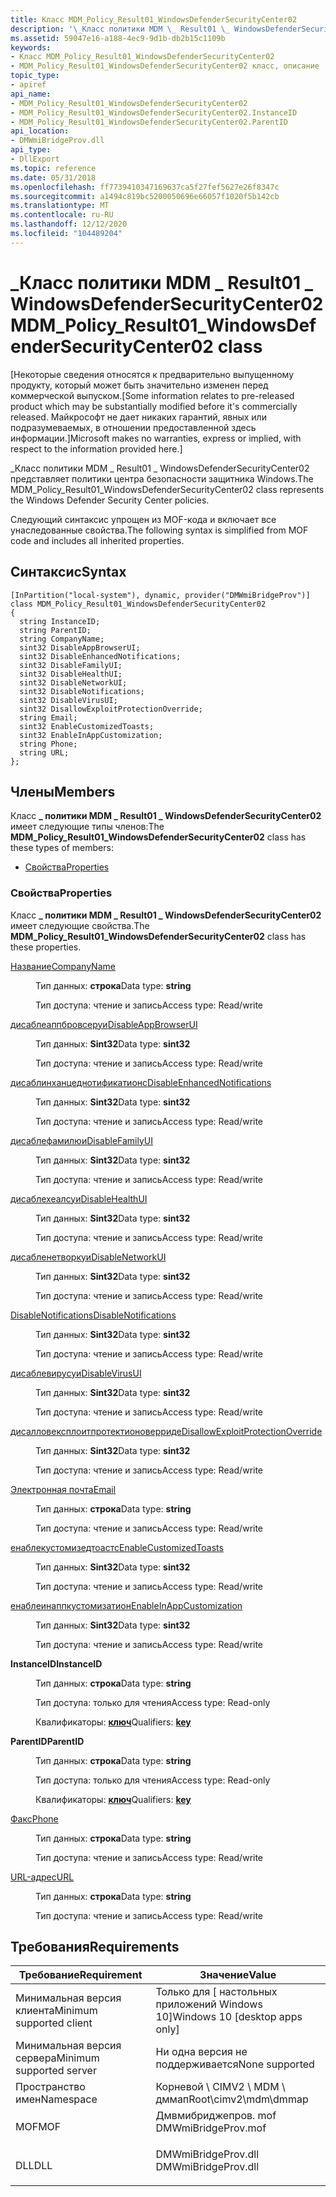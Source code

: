 ```yaml
---
title: Класс MDM_Policy_Result01_WindowsDefenderSecurityCenter02
description: '\_Класс политики MDM \_ Result01 \_ WindowsDefenderSecurityCenter02 представляет политики центра безопасности защитника Windows.'
ms.assetid: 59047e16-a188-4ec9-9d1b-db2b15c1109b
keywords:
- Класс MDM_Policy_Result01_WindowsDefenderSecurityCenter02
- MDM_Policy_Result01_WindowsDefenderSecurityCenter02 класс, описание
topic_type:
- apiref
api_name:
- MDM_Policy_Result01_WindowsDefenderSecurityCenter02
- MDM_Policy_Result01_WindowsDefenderSecurityCenter02.InstanceID
- MDM_Policy_Result01_WindowsDefenderSecurityCenter02.ParentID
api_location:
- DMWmiBridgeProv.dll
api_type:
- DllExport
ms.topic: reference
ms.date: 05/31/2018
ms.openlocfilehash: ff7739410347169637ca5f27fef5627e26f8347c
ms.sourcegitcommit: a1494c819bc5200050696e66057f1020f5b142cb
ms.translationtype: MT
ms.contentlocale: ru-RU
ms.lasthandoff: 12/12/2020
ms.locfileid: "104489204"
---
```

# <a name="mdm_policy_result01_windowsdefendersecuritycenter02-class"></a><span data-ttu-id="3fb36-105">\_Класс политики MDM \_ Result01 \_ WindowsDefenderSecurityCenter02</span><span class="sxs-lookup"><span data-stu-id="3fb36-105">MDM\_Policy\_Result01\_WindowsDefenderSecurityCenter02 class</span></span>

<span data-ttu-id="3fb36-106">\[Некоторые сведения относятся к предварительно выпущенному продукту, который может быть значительно изменен перед коммерческой выпуском.</span><span class="sxs-lookup"><span data-stu-id="3fb36-106">\[Some information relates to pre-released product which may be substantially modified before it's commercially released.</span></span> <span data-ttu-id="3fb36-107">Майкрософт не дает никаких гарантий, явных или подразумеваемых, в отношении предоставленной здесь информации.\]</span><span class="sxs-lookup"><span data-stu-id="3fb36-107">Microsoft makes no warranties, express or implied, with respect to the information provided here.\]</span></span>

<span data-ttu-id="3fb36-108">\_Класс политики MDM \_ Result01 \_ WindowsDefenderSecurityCenter02 представляет политики центра безопасности защитника Windows.</span><span class="sxs-lookup"><span data-stu-id="3fb36-108">The MDM\_Policy\_Result01\_WindowsDefenderSecurityCenter02 class represents the Windows Defender Security Center policies.</span></span>

<span data-ttu-id="3fb36-109">Следующий синтаксис упрощен из MOF-кода и включает все унаследованные свойства.</span><span class="sxs-lookup"><span data-stu-id="3fb36-109">The following syntax is simplified from MOF code and includes all inherited properties.</span></span>

## <a name="syntax"></a><span data-ttu-id="3fb36-110">Синтаксис</span><span class="sxs-lookup"><span data-stu-id="3fb36-110">Syntax</span></span>

``` syntax
[InPartition("local-system"), dynamic, provider("DMWmiBridgeProv")]
class MDM_Policy_Result01_WindowsDefenderSecurityCenter02
{
  string InstanceID;
  string ParentID;
  string CompanyName;
  sint32 DisableAppBrowserUI;
  sint32 DisableEnhancedNotifications;
  sint32 DisableFamilyUI;
  sint32 DisableHealthUI;
  sint32 DisableNetworkUI;
  sint32 DisableNotifications;
  sint32 DisableVirusUI;
  sint32 DisallowExploitProtectionOverride;
  string Email;
  sint32 EnableCustomizedToasts;
  sint32 EnableInAppCustomization;
  string Phone;
  string URL;
};
```

## <a name="members"></a><span data-ttu-id="3fb36-111">Члены</span><span class="sxs-lookup"><span data-stu-id="3fb36-111">Members</span></span>

<span data-ttu-id="3fb36-112">Класс **\_ политики MDM \_ Result01 \_ WindowsDefenderSecurityCenter02** имеет следующие типы членов:</span><span class="sxs-lookup"><span data-stu-id="3fb36-112">The **MDM\_Policy\_Result01\_WindowsDefenderSecurityCenter02** class has these types of members:</span></span>

-   [<span data-ttu-id="3fb36-113">Свойства</span><span class="sxs-lookup"><span data-stu-id="3fb36-113">Properties</span></span>](#properties)

### <a name="properties"></a><span data-ttu-id="3fb36-114">Свойства</span><span class="sxs-lookup"><span data-stu-id="3fb36-114">Properties</span></span>

<span data-ttu-id="3fb36-115">Класс **\_ политики MDM \_ Result01 \_ WindowsDefenderSecurityCenter02** имеет следующие свойства.</span><span class="sxs-lookup"><span data-stu-id="3fb36-115">The **MDM\_Policy\_Result01\_WindowsDefenderSecurityCenter02** class has these properties.</span></span>

<dl> <dt>

[<span data-ttu-id="3fb36-116">Название</span><span class="sxs-lookup"><span data-stu-id="3fb36-116">CompanyName</span></span>](/windows/client-management/mdm/policy-csp-windowsdefendersecuritycenter#windowsdefendersecuritycenter-companyname)
</dt> <dd> <dl> <dt>

<span data-ttu-id="3fb36-117">Тип данных: **строка**</span><span class="sxs-lookup"><span data-stu-id="3fb36-117">Data type: **string**</span></span>
</dt> <dt>

<span data-ttu-id="3fb36-118">Тип доступа: чтение и запись</span><span class="sxs-lookup"><span data-stu-id="3fb36-118">Access type: Read/write</span></span>
</dt> </dl>

</dd> <dt>

[<span data-ttu-id="3fb36-119">дисаблеаппбровсеруи</span><span class="sxs-lookup"><span data-stu-id="3fb36-119">DisableAppBrowserUI</span></span>](/windows/client-management/mdm/policy-csp-windowsdefendersecuritycenter#windowsdefendersecuritycenter-disableappbrowserui)
</dt> <dd> <dl> <dt>

<span data-ttu-id="3fb36-120">Тип данных: **Sint32**</span><span class="sxs-lookup"><span data-stu-id="3fb36-120">Data type: **sint32**</span></span>
</dt> <dt>

<span data-ttu-id="3fb36-121">Тип доступа: чтение и запись</span><span class="sxs-lookup"><span data-stu-id="3fb36-121">Access type: Read/write</span></span>
</dt> </dl>

</dd> <dt>

[<span data-ttu-id="3fb36-122">дисаблинханцеднотификатионс</span><span class="sxs-lookup"><span data-stu-id="3fb36-122">DisableEnhancedNotifications</span></span>](/windows/client-management/mdm/policy-csp-windowsdefendersecuritycenter#windowsdefendersecuritycenter-disableenhancednotifications)
</dt> <dd> <dl> <dt>

<span data-ttu-id="3fb36-123">Тип данных: **Sint32**</span><span class="sxs-lookup"><span data-stu-id="3fb36-123">Data type: **sint32**</span></span>
</dt> <dt>

<span data-ttu-id="3fb36-124">Тип доступа: чтение и запись</span><span class="sxs-lookup"><span data-stu-id="3fb36-124">Access type: Read/write</span></span>
</dt> </dl>

</dd> <dt>

[<span data-ttu-id="3fb36-125">дисаблефамилюи</span><span class="sxs-lookup"><span data-stu-id="3fb36-125">DisableFamilyUI</span></span>](/windows/client-management/mdm/policy-csp-windowsdefendersecuritycenter#windowsdefendersecuritycenter-disablefamilyui)
</dt> <dd> <dl> <dt>

<span data-ttu-id="3fb36-126">Тип данных: **Sint32**</span><span class="sxs-lookup"><span data-stu-id="3fb36-126">Data type: **sint32**</span></span>
</dt> <dt>

<span data-ttu-id="3fb36-127">Тип доступа: чтение и запись</span><span class="sxs-lookup"><span data-stu-id="3fb36-127">Access type: Read/write</span></span>
</dt> </dl>

</dd> <dt>

[<span data-ttu-id="3fb36-128">дисаблехеалсуи</span><span class="sxs-lookup"><span data-stu-id="3fb36-128">DisableHealthUI</span></span>](/windows/client-management/mdm/policy-csp-windowsdefendersecuritycenter#windowsdefendersecuritycenter-disablehealthui)
</dt> <dd> <dl> <dt>

<span data-ttu-id="3fb36-129">Тип данных: **Sint32**</span><span class="sxs-lookup"><span data-stu-id="3fb36-129">Data type: **sint32**</span></span>
</dt> <dt>

<span data-ttu-id="3fb36-130">Тип доступа: чтение и запись</span><span class="sxs-lookup"><span data-stu-id="3fb36-130">Access type: Read/write</span></span>
</dt> </dl>

</dd> <dt>

[<span data-ttu-id="3fb36-131">дисабленетворкуи</span><span class="sxs-lookup"><span data-stu-id="3fb36-131">DisableNetworkUI</span></span>](/windows/client-management/mdm/policy-csp-windowsdefendersecuritycenter#windowsdefendersecuritycenter-disablenetworkui)
</dt> <dd> <dl> <dt>

<span data-ttu-id="3fb36-132">Тип данных: **Sint32**</span><span class="sxs-lookup"><span data-stu-id="3fb36-132">Data type: **sint32**</span></span>
</dt> <dt>

<span data-ttu-id="3fb36-133">Тип доступа: чтение и запись</span><span class="sxs-lookup"><span data-stu-id="3fb36-133">Access type: Read/write</span></span>
</dt> </dl>

</dd> <dt>

[<span data-ttu-id="3fb36-134">DisableNotifications</span><span class="sxs-lookup"><span data-stu-id="3fb36-134">DisableNotifications</span></span>](/windows/client-management/mdm/policy-csp-windowsdefendersecuritycenter#windowsdefendersecuritycenter-disablenotifications)
</dt> <dd> <dl> <dt>

<span data-ttu-id="3fb36-135">Тип данных: **Sint32**</span><span class="sxs-lookup"><span data-stu-id="3fb36-135">Data type: **sint32**</span></span>
</dt> <dt>

<span data-ttu-id="3fb36-136">Тип доступа: чтение и запись</span><span class="sxs-lookup"><span data-stu-id="3fb36-136">Access type: Read/write</span></span>
</dt> </dl>

</dd> <dt>

[<span data-ttu-id="3fb36-137">дисаблевирусуи</span><span class="sxs-lookup"><span data-stu-id="3fb36-137">DisableVirusUI</span></span>](/windows/client-management/mdm/policy-csp-windowsdefendersecuritycenter#windowsdefendersecuritycenter-disablevirusui)
</dt> <dd> <dl> <dt>

<span data-ttu-id="3fb36-138">Тип данных: **Sint32**</span><span class="sxs-lookup"><span data-stu-id="3fb36-138">Data type: **sint32**</span></span>
</dt> <dt>

<span data-ttu-id="3fb36-139">Тип доступа: чтение и запись</span><span class="sxs-lookup"><span data-stu-id="3fb36-139">Access type: Read/write</span></span>
</dt> </dl>

</dd> <dt>

[<span data-ttu-id="3fb36-140">дисалловексплоитпротектионоверриде</span><span class="sxs-lookup"><span data-stu-id="3fb36-140">DisallowExploitProtectionOverride</span></span>](/windows/client-management/mdm/policy-csp-windowsdefendersecuritycenter#windowsdefendersecuritycenter-disallowexploitprotectionoverride)
</dt> <dd> <dl> <dt>

<span data-ttu-id="3fb36-141">Тип данных: **Sint32**</span><span class="sxs-lookup"><span data-stu-id="3fb36-141">Data type: **sint32**</span></span>
</dt> <dt>

<span data-ttu-id="3fb36-142">Тип доступа: чтение и запись</span><span class="sxs-lookup"><span data-stu-id="3fb36-142">Access type: Read/write</span></span>
</dt> </dl>

</dd> <dt>

[<span data-ttu-id="3fb36-143">Электронная почта</span><span class="sxs-lookup"><span data-stu-id="3fb36-143">Email</span></span>](/windows/client-management/mdm/policy-csp-windowsdefendersecuritycenter#windowsdefendersecuritycenter-email)
</dt> <dd> <dl> <dt>

<span data-ttu-id="3fb36-144">Тип данных: **строка**</span><span class="sxs-lookup"><span data-stu-id="3fb36-144">Data type: **string**</span></span>
</dt> <dt>

<span data-ttu-id="3fb36-145">Тип доступа: чтение и запись</span><span class="sxs-lookup"><span data-stu-id="3fb36-145">Access type: Read/write</span></span>
</dt> </dl>

</dd> <dt>

[<span data-ttu-id="3fb36-146">енаблекустомизедтоастс</span><span class="sxs-lookup"><span data-stu-id="3fb36-146">EnableCustomizedToasts</span></span>](/windows/client-management/mdm/policy-csp-windowsdefendersecuritycenter#windowsdefendersecuritycenter-enablecustomizedtoasts)
</dt> <dd> <dl> <dt>

<span data-ttu-id="3fb36-147">Тип данных: **Sint32**</span><span class="sxs-lookup"><span data-stu-id="3fb36-147">Data type: **sint32**</span></span>
</dt> <dt>

<span data-ttu-id="3fb36-148">Тип доступа: чтение и запись</span><span class="sxs-lookup"><span data-stu-id="3fb36-148">Access type: Read/write</span></span>
</dt> </dl>

</dd> <dt>

[<span data-ttu-id="3fb36-149">енаблеинаппкустомизатион</span><span class="sxs-lookup"><span data-stu-id="3fb36-149">EnableInAppCustomization</span></span>](/windows/client-management/mdm/policy-csp-windowsdefendersecuritycenter#windowsdefendersecuritycenter-enableinappcustomization)
</dt> <dd> <dl> <dt>

<span data-ttu-id="3fb36-150">Тип данных: **Sint32**</span><span class="sxs-lookup"><span data-stu-id="3fb36-150">Data type: **sint32**</span></span>
</dt> <dt>

<span data-ttu-id="3fb36-151">Тип доступа: чтение и запись</span><span class="sxs-lookup"><span data-stu-id="3fb36-151">Access type: Read/write</span></span>
</dt> </dl>

</dd> <dt>

<span data-ttu-id="3fb36-152">**InstanceID**</span><span class="sxs-lookup"><span data-stu-id="3fb36-152">**InstanceID**</span></span>
</dt> <dd> <dl> <dt>

<span data-ttu-id="3fb36-153">Тип данных: **строка**</span><span class="sxs-lookup"><span data-stu-id="3fb36-153">Data type: **string**</span></span>
</dt> <dt>

<span data-ttu-id="3fb36-154">Тип доступа: только для чтения</span><span class="sxs-lookup"><span data-stu-id="3fb36-154">Access type: Read-only</span></span>
</dt> <dt>

<span data-ttu-id="3fb36-155">Квалификаторы: [ **ключ**](/windows/desktop/WmiSdk/key-qualifier)</span><span class="sxs-lookup"><span data-stu-id="3fb36-155">Qualifiers: [**key**](/windows/desktop/WmiSdk/key-qualifier)</span></span>
</dt> </dl>

</dd> <dt>

<span data-ttu-id="3fb36-156">**ParentID**</span><span class="sxs-lookup"><span data-stu-id="3fb36-156">**ParentID**</span></span>
</dt> <dd> <dl> <dt>

<span data-ttu-id="3fb36-157">Тип данных: **строка**</span><span class="sxs-lookup"><span data-stu-id="3fb36-157">Data type: **string**</span></span>
</dt> <dt>

<span data-ttu-id="3fb36-158">Тип доступа: только для чтения</span><span class="sxs-lookup"><span data-stu-id="3fb36-158">Access type: Read-only</span></span>
</dt> <dt>

<span data-ttu-id="3fb36-159">Квалификаторы: [ **ключ**](/windows/desktop/WmiSdk/key-qualifier)</span><span class="sxs-lookup"><span data-stu-id="3fb36-159">Qualifiers: [**key**](/windows/desktop/WmiSdk/key-qualifier)</span></span>
</dt> </dl>

</dd> <dt>

[<span data-ttu-id="3fb36-160">Факс</span><span class="sxs-lookup"><span data-stu-id="3fb36-160">Phone</span></span>](/windows/client-management/mdm/policy-csp-windowsdefendersecuritycenter#windowsdefendersecuritycenter-phone)
</dt> <dd> <dl> <dt>

<span data-ttu-id="3fb36-161">Тип данных: **строка**</span><span class="sxs-lookup"><span data-stu-id="3fb36-161">Data type: **string**</span></span>
</dt> <dt>

<span data-ttu-id="3fb36-162">Тип доступа: чтение и запись</span><span class="sxs-lookup"><span data-stu-id="3fb36-162">Access type: Read/write</span></span>
</dt> </dl>

</dd> <dt>

[<span data-ttu-id="3fb36-163">URL-адрес</span><span class="sxs-lookup"><span data-stu-id="3fb36-163">URL</span></span>](/windows/client-management/mdm/policy-csp-windowsdefendersecuritycenter#windowsdefendersecuritycenter-url)
</dt> <dd> <dl> <dt>

<span data-ttu-id="3fb36-164">Тип данных: **строка**</span><span class="sxs-lookup"><span data-stu-id="3fb36-164">Data type: **string**</span></span>
</dt> <dt>

<span data-ttu-id="3fb36-165">Тип доступа: чтение и запись</span><span class="sxs-lookup"><span data-stu-id="3fb36-165">Access type: Read/write</span></span>
</dt> </dl>

</dd> </dl>

## <a name="requirements"></a><span data-ttu-id="3fb36-166">Требования</span><span class="sxs-lookup"><span data-stu-id="3fb36-166">Requirements</span></span>



| <span data-ttu-id="3fb36-167">Требование</span><span class="sxs-lookup"><span data-stu-id="3fb36-167">Requirement</span></span> | <span data-ttu-id="3fb36-168">Значение</span><span class="sxs-lookup"><span data-stu-id="3fb36-168">Value</span></span> |
|-------------------------------------|------------------------------------------------------------------------------------------------|
| <span data-ttu-id="3fb36-169">Минимальная версия клиента</span><span class="sxs-lookup"><span data-stu-id="3fb36-169">Minimum supported client</span></span><br/> | <span data-ttu-id="3fb36-170">Только для \[ настольных приложений Windows 10\]</span><span class="sxs-lookup"><span data-stu-id="3fb36-170">Windows 10 \[desktop apps only\]</span></span><br/>                                                    |
| <span data-ttu-id="3fb36-171">Минимальная версия сервера</span><span class="sxs-lookup"><span data-stu-id="3fb36-171">Minimum supported server</span></span><br/> | <span data-ttu-id="3fb36-172">Ни одна версия не поддерживается</span><span class="sxs-lookup"><span data-stu-id="3fb36-172">None supported</span></span><br/>                                                                      |
| <span data-ttu-id="3fb36-173">Пространство имен</span><span class="sxs-lookup"><span data-stu-id="3fb36-173">Namespace</span></span><br/>                | <span data-ttu-id="3fb36-174">Корневой \\ CIMV2 \\ MDM \\ дммап</span><span class="sxs-lookup"><span data-stu-id="3fb36-174">Root\\cimv2\\mdm\\dmmap</span></span><br/>                                                             |
| <span data-ttu-id="3fb36-175">MOF</span><span class="sxs-lookup"><span data-stu-id="3fb36-175">MOF</span></span><br/>                      | <dl> <span data-ttu-id="3fb36-176"><dt>Дмвмибриджепров. mof</dt></span><span class="sxs-lookup"><span data-stu-id="3fb36-176"><dt>DMWmiBridgeProv.mof</dt></span></span> </dl> |
| <span data-ttu-id="3fb36-177">DLL</span><span class="sxs-lookup"><span data-stu-id="3fb36-177">DLL</span></span><br/>                      | <dl> <span data-ttu-id="3fb36-178"><dt>DMWmiBridgeProv.dll</dt></span><span class="sxs-lookup"><span data-stu-id="3fb36-178"><dt>DMWmiBridgeProv.dll</dt></span></span> </dl> |



 

